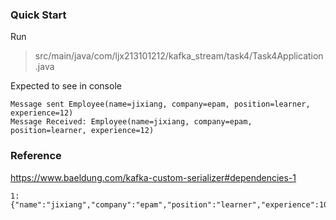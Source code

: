 ### Quick Start

Run 
> src/main/java/com/ljx213101212/kafka_stream/task4/Task4Application.java

Expected to see in console
```commandline
Message sent Employee(name=jixiang, company=epam, position=learner, experience=12)
Message Received: Employee(name=jixiang, company=epam, position=learner, experience=12)
```

### Reference  
https://www.baeldung.com/kafka-custom-serializer#dependencies-1


```commandline
1:{"name":"jixiang","company":"epam","position":"learner","experience":10}
```

